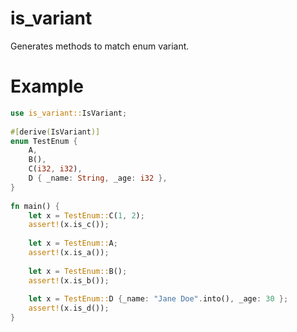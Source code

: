 # is_variant

Generates methods to match enum variant.

# Example

```rust
use is_variant::IsVariant;
 
#[derive(IsVariant)]
enum TestEnum {
    A,
    B(),
    C(i32, i32),
    D { _name: String, _age: i32 },
}
 
fn main() {
    let x = TestEnum::C(1, 2);
    assert!(x.is_c());
 
    let x = TestEnum::A;
    assert!(x.is_a());
 
    let x = TestEnum::B();
    assert!(x.is_b());
 
    let x = TestEnum::D {_name: "Jane Doe".into(), _age: 30 };
    assert!(x.is_d());
}
```
